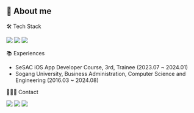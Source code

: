 ## 🙌 About me

🛠️ Tech Stack

<img src="https://img.shields.io/badge/Swift-F05138?style=flat-square&logo=swift&logoColor=white"/> <img src="https://img.shields.io/badge/Javascript-F7DF1E?style=flat-square&logo=javascript&logoColor=white"/> <img src="https://img.shields.io/badge/C-A8B9CC?style=flat-square&logo=C&logoColor=white"/>

📚 Experiences
- SeSAC iOS App Developer Course, 3rd, Trainee (2023.07 ~ 2024.01)
- Sogang University, Business Administration, Computer Science and Engineering (2016.03 ~ 2024.08)

👨🏻‍💻 Contact

<a href="mailto:hdsimonphilly@gmail.com"><img src="https://img.shields.io/badge/Email-EA4335?style=flat-square&logo=Gmail&logoColor=white&link=mailto:hdsimonphilly@gmail.com"/></a> <a href="https://www.linkedin.com/in/희돈-함-b07672250"><img src="https://img.shields.io/badge/LinkedIn-0A66C2?style=flat-square&logo=LinkedIn&logoColor=white"/></a> <a href="https://velog.io/@simonyain"><img src="https://img.shields.io/badge/Tech Blog-3DDC84?style=flat-square&logo=Velog&logoColor=white"/></a>
